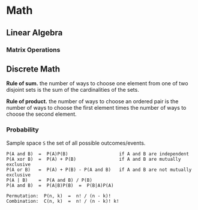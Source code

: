 # Math

## Linear Algebra

### Matrix Operations


## Discrete Math

**Rule of sum.** the number of ways to choose one element from one of two disjoint sets is the sum of the cardinalities of the sets.

**Rule of product.** the number of ways to choose an ordered pair is the number of ways to choose the first element times the number of ways to choose the second element.


### Probability

Sample space `S` the set of all possible outcomes/events.

```
P(A and B)  =  P(A)P(B)                   if A and B are independent
P(A xor B)  =  P(A) + P(B)                if A and B are mutually exclusive
P(A or B)   =  P(A) + P(B) - P(A and B)   if A and B are not mutually exclusive
P(A | B)    =  P(A and B) / P(B)
P(A and B)  =  P(A|B)P(B)  =  P(B|A)P(A)
```

```
Permutation:  P(n, k)  =  n! / (n - k)!
Combination:  C(n, k)  =  n! / (n - k)! k!
```

